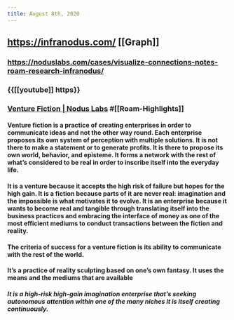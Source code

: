 ```yaml
---
title: August 8th, 2020
---
```


## https://infranodus.com/ [[Graph]]
### https://noduslabs.com/cases/visualize-connections-notes-roam-research-infranodus/

### {{[[youtube]] https}}

### [Venture Fiction | Nodus Labs](https://noduslabs.com/research/venture-fiction/) #[[Roam-Highlights]]
#### **Venture fiction is a practice of creating enterprises in order to communicate ideas** and not the other way round. Each enterprise proposes its own system of perception with multiple solutions. It is not there to make a statement or to generate profits. It is there to propose its own world, behavior, and episteme. **It forms a network with the rest of what’s considered to be real in order to inscribe itself into the everyday life.**

#### It is a venture because it **accepts the high risk of failure but hopes for the high gain**. It is a fiction because parts of it are never real: imagination and the impossible is what motivates it to evolve. It is an enterprise because it wants to become real and tangible through translating itself into the business practices and **embracing the interface of money** as one of the most efficient mediums to conduct transactions between the fiction and reality.

#### The criteria of success for a venture fiction is its ability to communicate with the rest of the world.

#### It’s a practice of reality sculpting based on one’s own fantasy. It uses the means and the mediums that are available
##### It is a high-risk high-gain imagination enterprise that’s seeking autonomous attention within one of the many niches it is itself creating continuously.

## 
